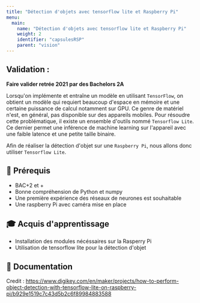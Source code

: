 ```yaml
---
title: "Détection d'objets avec tensorflow lite et Raspberry Pi"
menu:
  main:
    name: "Détection d'objets avec tensorflow lite et Raspberry Pi"
    weight: 2
    identifier: "capsulesRSP"
    parent: "vision"
---
```


## Validation : 

__Faire valider retrée 2021 par des Bachelors 2A__

Lorsqu'on implémente et entraîne un modèle en utilisant `TensorFlow`, on obtient un modèle qui requiert beaucoup 
d'espace en mémoire et une certaine puissance de calcul notamment sur GPU. Ce genre de matériel n'est, 
en général, pas disponible sur des appareils mobiles. 
Pour résoudre cette problématique, il existe un ensemble d'outils nommé `Tensorflow Lite`.
Ce dernier permet une inférence de machine learning sur l'appareil avec une faible latence et une petite taille binaire.

Afin de réaliser la détection d'objet sur une `Raspberry Pi`, nous allons donc utiliser `Tensorflow Lite`.

## 🎒 Prérequis

* BAC+2 et +
* Bonne compréhension de Python et numpy
* Une première expérience des réseaux de neurones est souhaitable
* Une raspberry Pi avec caméra mise en place

## 🎓 Acquis d'apprentissage

* Installation des modules nécéssaires sur la Rasperry Pi
* Utilisation de tensorflow lite pour la détection d'objet

## 📗 Documentation

Credit : https://www.digikey.com/en/maker/projects/how-to-perform-object-detection-with-tensorflow-lite-on-raspberry-pi/b929e1519c7c43d5b2c6f89984883588
